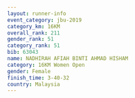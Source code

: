 ```yaml
---
layout: runner-info 
event_category: jbu-2019 
category_km: 16KM  
overall_rank: 211
gender_rank: 51
category_rank: 51
bib: 63043
name: NADHIRAH AFIAH BINTI AHMAD HISHAM
category: 16KM Women Open
gender: Female
finish_time: 3-40-32
country: Malaysia
---
```


